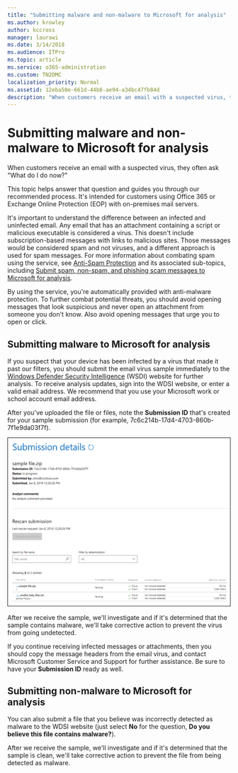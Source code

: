 ```yaml
---
title: "Submitting malware and non-malware to Microsoft for analysis"
ms.author: krowley
author: kccross
manager: laurawi
ms.date: 3/14/2018
ms.audience: ITPro
ms.topic: article
ms.service: o365-administration
ms.custom: TN2DMC
localization_priority: Normal
ms.assetid: 12eba50e-661d-44b8-ae94-a34bc47fb84d
description: "When customers receive an email with a suspected virus, they often askWhat do I do now?"
---
```


# Submitting malware and non-malware to Microsoft for analysis

When customers receive an email with a suspected virus, they often ask "What do I do now?"
  
This topic helps answer that question and guides you through our recommended process. It's intended for customers using Office 365 or Exchange Online Protection (EOP) with on-premises mail servers.
  
It's important to understand the difference between an infected and uninfected email. Any email that has an attachment containing a script or malicious executable is considered a virus. This doesn't include subscription-based messages with links to malicious sites. Those messages would be considered spam and not viruses, and a different approach is used for spam messages. For more information about combating spam using the service, see [Anti-Spam Protection](http://technet.microsoft.com/library/d5c58b9d-c9a2-4f2e-b4aa-b202aa4d5e7d.aspx) and its associated sub-topics, including [Submit spam, non-spam, and phishing scam messages to Microsoft for analysis](submit-spam-non-spam-and-phishing-scam-messages-to-microsoft-for-analysis.md). 
  
By using the service, you're automatically provided with anti-malware protection. To further combat potential threats, you should avoid opening messages that look suspicious and never open an attachment from someone you don't know. Also avoid opening messages that urge you to open or click.
  
## Submitting malware to Microsoft for analysis

If you suspect that your device has been infected by a virus that made it past our filters, you should submit the email virus sample immediately to the [Windows Defender Security Intelligence](https://go.microsoft.com/fwlink/p/?LinkId=196858) (WSDI) website for further analysis. To receive analysis updates, sign into the WDSI website, or enter a valid email address. We recommend that you use your Microsoft work or school account email address. 
  
After you've uploaded the file or files, note the **Submission ID** that's created for your sample submission (for example, 7c6c214b-17d4-4703-860b-7f1e9da03f7f). 
  
![Submission details in the Windows Defender Security Intelligence website](media/EOP-Malware-Protection-Center.png)
  
After we receive the sample, we'll investigate and if it's determined that the sample contains malware, we'll take corrective action to prevent the virus from going undetected.
  
If you continue receiving infected messages or attachments, then you should copy the message headers from the email virus, and contact Microsoft Customer Service and Support for further assistance. Be sure to have your **Submission ID** ready as well. 
  
## Submitting non-malware to Microsoft for analysis

You can also submit a file that you believe was incorrectly detected as malware to the WDSI website (just select **No** for the question, **Do you believe this file contains malware?**).
  
After we receive the sample, we'll investigate and if it's determined that the sample is clean, we'll take corrective action to prevent the file from being detected as malware.
  

